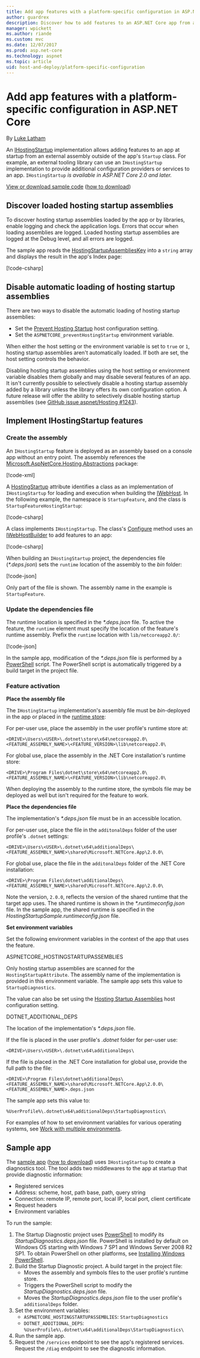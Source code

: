 ```yaml
---
title: Add app features with a platform-specific configuration in ASP.NET Core
author: guardrex
description: Discover how to add features to an ASP.NET Core app from an external assembly using an IHostingStartup implementation.
manager: wpickett
ms.author: riande
ms.custom: mvc
ms.date: 12/07/2017
ms.prod: asp.net-core
ms.technology: aspnet
ms.topic: article
uid: host-and-deploy/platform-specific-configuration
---
```

# Add app features with a platform-specific configuration in ASP.NET Core

By [Luke Latham](https://github.com/guardrex)

An [IHostingStartup](/dotnet/api/microsoft.aspnetcore.hosting.ihostingstartup) implementation allows adding features to an app at startup from an external assembly outside of the app's `Startup` class. For example, an external tooling library can use an `IHostingStartup` implementation to provide additional configuration providers or services to an app. `IHostingStartup` *is available in ASP.NET Core 2.0 and later.*

[View or download sample code](https://github.com/aspnet/Docs/tree/master/aspnetcore/host-and-deploy/platform-specific-configuration/sample/) ([how to download](xref:tutorials/index#how-to-download-a-sample))

## Discover loaded hosting startup assemblies

To discover hosting startup assemblies loaded by the app or by libraries, enable logging and check the application logs. Errors that occur when loading assemblies are logged. Loaded hosting startup assemblies are logged at the Debug level, and all errors are logged.

The sample app reads the [HostingStartupAssembliesKey](/dotnet/api/microsoft.aspnetcore.hosting.webhostdefaults.hostingstartupassemblieskey) into a `string` array and displays the result in the app's Index page:

[!code-csharp[](platform-specific-configuration/sample/HostingStartupSample/Pages/Index.cshtml.cs?name=snippet1&highlight=14-16)]

## Disable automatic loading of hosting startup assemblies

There are two ways to disable the automatic loading of hosting startup assemblies:

* Set the [Prevent Hosting Startup](xref:fundamentals/hosting#prevent-hosting-startup) host configuration setting.
* Set the `ASPNETCORE_preventHostingStartup` environment variable.

When either the host setting or the environment variable is set to `true` or `1`, hosting startup assemblies aren't automatically loaded. If both are set, the host setting controls the behavior.

Disabling hosting startup assemblies using the host setting or environment variable disables them globally and may disable several features of an app. It isn't currently possible to selectively disable a hosting startup assembly added by a library unless the library offers its own configuration option. A future release will offer the ability to selectively disable hosting startup assemblies (see [GitHub issue aspnet/Hosting #1243](https://github.com/aspnet/Hosting/pull/1243)).

## Implement IHostingStartup features

### Create the assembly

An `IHostingStartup` feature is deployed as an assembly based on a console app without an entry point. The assembly references the [Microsoft.AspNetCore.Hosting.Abstractions](https://www.nuget.org/packages/Microsoft.AspNetCore.Hosting.Abstractions/) package:

[!code-xml[](platform-specific-configuration/snapshot_sample/StartupFeature.csproj)]

A [HostingStartup](/dotnet/api/microsoft.aspnetcore.hosting.hostingstartupattribute) attribute identifies a class as an implementation of `IHostingStartup` for loading and execution when building the [IWebHost](/dotnet/api/microsoft.aspnetcore.hosting.iwebhost). In the following example, the namespace is `StartupFeature`, and the class is `StartupFeatureHostingStartup`:

[!code-csharp[](platform-specific-configuration/snapshot_sample/StartupFeature.cs?name=snippet1)]

A class implements `IHostingStartup`. The class's [Configure](/dotnet/api/microsoft.aspnetcore.hosting.ihostingstartup.configure) method uses an [IWebHostBuilder](/dotnet/api/microsoft.aspnetcore.hosting.iwebhostbuilder) to add features to an app:

[!code-csharp[](platform-specific-configuration/snapshot_sample/StartupFeature.cs?name=snippet2&highlight=3,5)]

When building an `IHostingStartup` project, the dependencies file (*\*.deps.json*) sets the `runtime` location of the assembly to the *bin* folder:

[!code-json[](platform-specific-configuration/snapshot_sample/StartupFeature1.deps.json?range=2-13&highlight=8)]

Only part of the file is shown. The assembly name in the example is `StartupFeature`.

### Update the dependencies file

The runtime location is specified in the *\*.deps.json* file. To active the feature, the `runtime` element must specify the location of the feature's runtime assembly. Prefix the `runtime` location with `lib/netcoreapp2.0/`:

[!code-json[](platform-specific-configuration/snapshot_sample/StartupFeature2.deps.json?range=2-13&highlight=8)]

In the sample app, modification of the *\*.deps.json* file is performed by a [PowerShell](/powershell/scripting/powershell-scripting) script. The PowerShell script is automatically triggered by a build target in the project file.

### Feature activation

**Place the assembly file**

The `IHostingStartup` implementation's assembly file must be *bin*-deployed in the app or placed in the [runtime store](/dotnet/core/deploying/runtime-store):

For per-user use, place the assembly in the user profile's runtime store at:

```
<DRIVE>\Users\<USER>\.dotnet\store\x64\netcoreapp2.0\<FEATURE_ASSEMBLY_NAME>\<FEATURE_VERSION>\lib\netcoreapp2.0\
```

For global use, place the assembly in the .NET Core installation's runtime store:

```
<DRIVE>\Program Files\dotnet\store\x64\netcoreapp2.0\<FEATURE_ASSEMBLY_NAME>\<FEATURE_VERSION>\lib\netcoreapp2.0\
```

When deploying the assembly to the runtime store, the symbols file may be deployed as well but isn't required for the feature to work.

**Place the dependencies file**

The implementation's *\*.deps.json* file must be in an accessible location.

For per-user use, place the file in the `additonalDeps` folder of the user profile's `.dotnet` settings: 

```
<DRIVE>\Users\<USER>\.dotnet\x64\additionalDeps\<FEATURE_ASSEMBLY_NAME>\shared\Microsoft.NETCore.App\2.0.0\
```

For global use, place the file in the `additonalDeps` folder of the .NET Core installation:

```
<DRIVE>\Program Files\dotnet\additionalDeps\<FEATURE_ASSEMBLY_NAME>\shared\Microsoft.NETCore.App\2.0.0\
```

Note the version, `2.0.0`, reflects the version of the shared runtime that the target app uses. The shared runtime is shown in the *\*.runtimeconfig.json* file. In the sample app, the shared runtime is specified in the *HostingStartupSample.runtimeconfig.json* file.

**Set environment variables**

Set the following environment variables in the context of the app that uses the feature.

ASPNETCORE\_HOSTINGSTARTUPASSEMBLIES

Only hosting startup assemblies are scanned for the `HostingStartupAttribute`. The assembly name of the implementation is provided in this environment variable. The sample app sets this value to `StartupDiagnostics`.

The value can also be set using the [Hosting Startup Assemblies](xref:fundamentals/hosting#hosting-startup-assemblies) host configuration setting.

DOTNET\_ADDITIONAL\_DEPS

The location of the implementation's *\*.deps.json* file.

If the file is placed in the user profile's *.dotnet* folder for per-user use:

```
<DRIVE>\Users\<USER>\.dotnet\x64\additionalDeps\
```

If the file is placed in the .NET Core installation for global use, provide the full path to the file:

```
<DRIVE>\Program Files\dotnet\additionalDeps\<FEATURE_ASSEMBLY_NAME>\shared\Microsoft.NETCore.App\2.0.0\<FEATURE_ASSEMBLY_NAME>.deps.json
```

The sample app sets this value to:

```
%UserProfile%\.dotnet\x64\additionalDeps\StartupDiagnostics\
```

For examples of how to set environment variables for various operating systems, see [Work with multiple environments](xref:fundamentals/environments).

## Sample app

The [sample app](https://github.com/aspnet/Docs/tree/master/aspnetcore/host-and-deploy/platform-specific-configuration/sample/) ([how to download](xref:tutorials/index#how-to-download-a-sample)) uses `IHostingStartup` to create a diagnostics tool. The tool adds two middlewares to the app at startup that provide diagnostic information:

* Registered services
* Address: scheme, host, path base, path, query string
* Connection: remote IP, remote port, local IP, local port, client certificate
* Request headers
* Environment variables

To run the sample:

1. The Startup Diagnostic project uses [PowerShell](/powershell/scripting/powershell-scripting) to modify its *StartupDiagnostics.deps.json* file. PowerShell is installed by default on Windows OS starting with Windows 7 SP1 and Windows Server 2008 R2 SP1. To obtain PowerShell on other platforms, see [Installing Windows PowerShell](/powershell/scripting/setup/installing-windows-powershell).
2. Build the Startup Diagnostic project. A build target in the project file:
   * Moves the assembly and symbols files to the user profile's runtime store.
   * Triggers the PowerShell script to modify the *StartupDiagnostics.deps.json* file.
   * Moves the *StartupDiagnostics.deps.json* file to the user profile's `additionalDeps` folder.
3. Set the environment variables:
    * `ASPNETCORE_HOSTINGSTARTUPASSEMBLIES`: `StartupDiagnostics`
    * `DOTNET_ADDITIONAL_DEPS`: `%UserProfile%\.dotnet\x64\additionalDeps\StartupDiagnostics\`
4. Run the sample app.
5. Request the `/services` endpoint to see the app's registered services. Request the `/diag` endpoint to see the diagnostic information.
